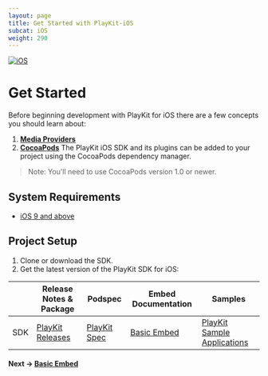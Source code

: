 ```yaml
---
layout: page
title: Get Started with PlayKit-iOS
subcat: iOS
weight: 290
---
```


[![iOS](https://img.shields.io/badge/iOS-Supported-green.svg)](https://github.com/kaltura/player-sdk-native-ios) 

# Get Started  

Before beginning development with PlayKit for iOS there are a few concepts you should learn about:

1. [**Media Providers**](https://github.com/kaltura/DeveloperPortalDocs/blob/playkit-tr/documentation/PlayKit/MediaProviders.md)
2. [**CocoaPods**](https://guides.cocoapods.org/using/using-cocoapods.html) The PlayKit iOS SDK and its plugins can be added to your project using the CocoaPods dependency manager. 

>Note: You'll need to use CocoaPods version 1.0 or newer.

## System Requirements  

* [iOS 9 and above](https://developer.apple.com/library/content/releasenotes/General/WhatsNewIniOS/Articles/iOS9.html#//apple_ref/doc/uid/TP40016198-SW1)

## Project Setup  

1. Clone or download the SDK.
2. Get the latest version of the PlayKit SDK for iOS:

|     | Release Notes & Package                                             | Podspec                                                              | Embed Documentation                   | Samples                                                                       |
|-----|---------------------------------------------------------------------|----------------------------------------------------------------------|-------------------------------------------|-------------------------------------------------------------------------------|
| SDK | [PlayKit Releases](https://github.com/kaltura/playkit-ios/releases) | [PlayKit Spec](https://github.com/CocoaPods/Specs/tree/master/Specs) | [Basic Embed](https://github.com/kaltura/DeveloperPortalDocs/blob/playkit/documentation/PlayKit/iOS_BasicEmbedDocumantation.md) | [PlayKit Sample Applications](https://github.com/kaltura/playkit-ios-samples) |




#### Next -> [Basic Embed](https://github.com/kaltura/DeveloperPortalDocs/blob/playkit/documentation/PlayKit/iOS_BasicEmbedDocumantation.md)
